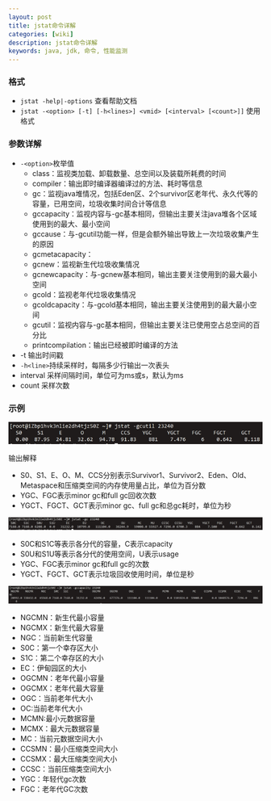 ```yaml
---
layout: post
title: jstat命令详解
categories: [wiki]
description: jstat命令详解
keywords: java, jdk, 命令, 性能监测
---
```



### 格式

- ``jstat -help|-options`` 查看帮助文档
- ``jstat -<option> [-t] [-h<lines>] <vmid> [<interval> [<count>]]`` 使用格式

### 参数详解

- ``-<option>``枚举值
  - class：监视类加载、卸载数量、总空间以及装载所耗费的时间
  - compiler：输出即时编译器编译过的方法、耗时等信息
  - gc：监视java堆情况，包括Eden区、2个survivor区老年代、永久代等的容量，已用空间，垃圾收集时间合计等信息
  - gccapacity：监视内容与-gc基本相同，但输出主要关注java堆各个区域使用到的最大、最小空间
  - gccause：与-gcutil功能一样，但是会额外输出导致上一次垃圾收集产生的原因
  - gcmetacapacity：
  - gcnew：监视新生代垃圾收集情况
  - gcnewcapacity：与-gcnew基本相同，输出主要关注使用到的最大最小空间
  - gcold：监视老年代垃圾收集情况
  - gcoldcapacity：与-gcold基本相同，输出主要关注使用到的最大最小空间
  - gcutil：监视内容与-gc基本相同，但输出主要关注已使用空占总空间的百分比
  - printcompilation：输出已经被即时编译的方法
- -t 输出时间戳
- ``-h<line>``持续采样时，每隔多少行输出一次表头
- interval 采样间隔时间，单位可为ms或s，默认为ms
- count 采样次数

### 示例

![image-jstat-gcutil](/images/blog/image-jstat-gcutil.png)

输出解释

- S0、S1、E、O、M、CCS分别表示Survivor1、Survivor2、Eden、Old、Metaspace和压缩类空间的内存使用量占比，单位为百分数
- YGC、FGC表示minor gc和full gc回收次数
- YGCT、FGCT、GCT表示minor gc、full gc和总gc耗时，单位为秒

![image-jstat-gc](/images/blog/image-jstat-gc.png)

- S0C和S1C等表示各分代的容量，C表示capacity
- S0U和S1U等表示各分代的使用空间，U表示usage
- YGC、FGC表示minor gc和full gc的次数
- YGCT、FGCT、GCT表示垃圾回收使用时间，单位是秒

![image-jstat-gc](/images/blog/image-jstat-gccapacity.png)

- NGCMN：新生代最小容量
- NGCMX：新生代最大容量
- NGC：当前新生代容量
- S0C：第一个幸存区大小
- S1C：第二个幸存区的大小
- EC：伊甸园区的大小
- OGCMN：老年代最小容量
- OGCMX：老年代最大容量
- OGC：当前老年代大小
- OC:当前老年代大小
- MCMN:最小元数据容量
- MCMX：最大元数据容量
- MC：当前元数据空间大小
- CCSMN：最小压缩类空间大小
- CCSMX：最大压缩类空间大小
- CCSC：当前压缩类空间大小
- YGC：年轻代gc次数
- FGC：老年代GC次数